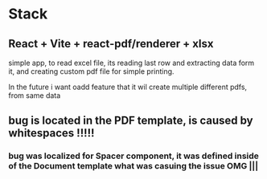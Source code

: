 # Stack

## React + Vite + react-pdf/renderer + xlsx


simple app, to read excel file, its reading last row and extracting data form it, and creating custom pdf
file for simple printing.

In the future  i want oadd feature that it wil create multiple different pdfs, from same data


## bug is located in the PDF template, is caused by whitespaces !!!!!
### bug was localized for Spacer component, it was defined inside of the Document template what was casuing the issue  OMG |||